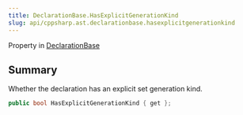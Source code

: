 ```yaml
---
title: DeclarationBase.HasExplicitGenerationKind
slug: api/cppsharp.ast.declarationbase.hasexplicitgenerationkind
---
```

Property in [DeclarationBase](/api/cppsharp/ast/declarationbase)

## Summary


Whether the declaration has an explicit set generation kind.


```csharp
public bool HasExplicitGenerationKind { get };
```


